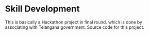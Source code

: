 # Skill Development
This is basically a Hackathon project in final round. which is done by associating with Telangana government. Source code for this project.
